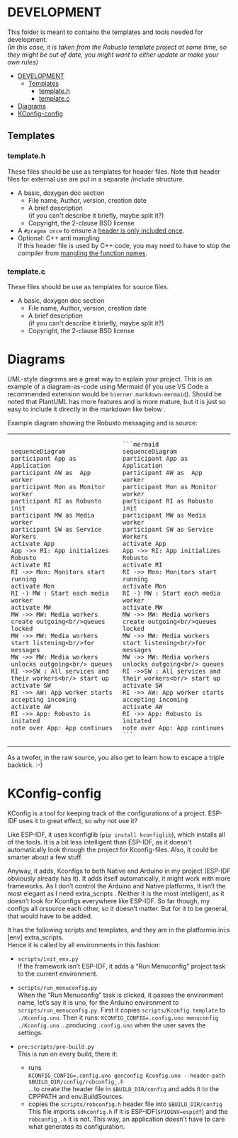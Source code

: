 # DEVELOPMENT

This folder is meant to contains the templates and tools needed for development.  
*(In this case, it is taken from the Robusto template project at some time, so they might be out of date, you might want to either update or make your own rules)*

- [DEVELOPMENT](#development)
  - [Templates](#templates)
    - [template.h](#templateh)
    - [template.c](#templatec)
- [Diagrams](#diagrams)
- [KConfig-config](#kconfig-config)


## Templates

### template.h
These files should be use as templates for header files.
Note that header files for external use are put in a separate /include structure.

* A basic, doxygen doc section
    * File name, Author, version, creation date
    * A brief description<br/>(if you can't describe it briefly, maybe split it?)
    * Copyright, the 2-clause BSD license
* A `#pragma once` to ensure a [header is only included once](https://en.wikipedia.org/wiki/Pragma_once).
* Optional: C++ anti mangling <br />
If this header file is used by C++ code, you may need to have to stop the compiler from [mangling the function names](https://en.wikipedia.org/wiki/Name_mangling). 
### template.c

These files should be use as templates for source files. 

* A basic, doxygen doc section
    * File name, Author, version, creation date
    * A brief description<br/>(if you can't describe it briefly, maybe split it?)
    * Copyright, the 2-clause BSD license


# Diagrams

UML-style diagrams are a great way to explain your project. This is an example of a diagram-as-code using Mermaid (if you use VS Code a recommended extension would be `bierner.markdown-mermaid`).
Should be noted that PlantUML has more features and is more mature, but it is just so easy to include it directly in the markdown like below . 

Example diagram showing the Robusto messaging and is source:

<table>
<tr>
<td>

```mermaid 
sequenceDiagram
participant App as Application
participant AW as  App worker
participant Mon as Monitor worker
participant RI as Robusto init
participant MW as Media worker 
participant SW as Service Workers
activate App
App ->> RI: App initializes Robusto
activate RI
RI ->> Mon: Monitors start running
activate Mon
RI -) MW : Start each media worker
activate MW
MW ->> MW: Media workers create outgoing<br/>queues locked
MW ->> MW: Media workers start listening<br/>for messages
MW ->> MW: Media workers unlocks outgoing<br/> queues
RI ->>SW : All services and their workers<br/> start up
activate SW
RI ->> AW: App worker starts accepting incoming
activate AW
RI ->> App: Robusto is initated
note over App: App continues
```

</td>
<td>

````
```mermaid 
sequenceDiagram
participant App as Application
participant AW as  App worker
participant Mon as Monitor worker
participant RI as Robusto init
participant MW as Media worker 
participant SW as Service Workers
activate App
App ->> RI: App initializes Robusto
activate RI
RI ->> Mon: Monitors start running
activate Mon
RI -) MW : Start each media worker
activate MW
MW ->> MW: Media workers create outgoing<br/>queues locked
MW ->> MW: Media workers start listening<br/>for messages
MW ->> MW: Media workers unlocks outgoing<br/> queues
RI ->>SW : All services and their workers<br/> start up
activate SW
RI ->> AW: App worker starts accepting incoming
activate AW
RI ->> App: Robusto is initated
note over App: App continues
```

````
</td>

</tr>
</table>
As a twofer, in the raw source, you also get to learn how to escape a triple backtick. :-)

# KConfig-config
KConfig is a tool for keeping track of the configurations of a project. 
ESP-IDF uses it to great effect, so why not use it?

Like ESP-IDF, it uses kconfiglib (`pip install kconfiglib`), which installs all of the tools.
It is a bit less intelligent than ESP-IDF, as it doesn't automatically look through the project for Kconfig-files. 
Also, it could be smarter about a few stuff. 

Anyway, it adds, Kconfigs to both Native and Arduino in my project (ESP-IDF obviously already has it). It adds itself automatically, it might work with more frameworks.
As I don’t control the Arduino and Native platforms, It isn’t the most elegant as I need extra_scripts .
Neither it is the most intelligent, as it doesn’t look for Kconfigs everywhere like ESP-IDF. So far though, my configs all orsource each other, so it doesn’t matter. But for it to be general, that would have to be added.

It has the following scripts and templates, and they are in the platformio.ini:s [env] extra_scripts.<br/>
Hence it is called by all environments in this fashion:

- `scripts/init_env.py`<br/>
If the framework isn’t ESP-IDF, it adds a “Run Menuconfig” project task to the current environment.

- `scripts/run_menuconfig.py`<br/>
When the “Run Menuconfig” task is clicked, it passes the environment name, let’s say it is uno, for the Arduino environment to `scripts/run_menuconfig.py`.
First it copies `scripts/Kconfig.template` to `./Kconfig.uno`.
Then it runs:
`KCONFIG_CONFIG=.config.uno menuconfig ./Kconfig.uno`
…producing `.config.uno` when the user saves the settings.

- `pre:scripts/pre-build.py`<br/>
This is run on every build, there it:
  - runs<br/>
  `KCONFIG_CONFIG=.config.uno genconfig Kconfig.uno --header-path $BUILD_DIR/config/robconfig_.h`<br/>
…to create the header file in `$BUILD_DIR/config` and adds it to the CPPPATH and env.BuildSources.
  - copies the `scripts/robconfig.h` header file into `$BUILD_DIR/config`<br/>
  This file imports `sdkconfig.h` if it is ESP-IDF(`$PIOENV=espidf`) and the `robconfig_.h` it is not. This way, an application doesn't have to care what generates its configuration.

